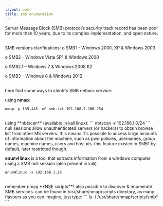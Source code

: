 ```yaml
---
layout: post
title: smb enumeration
---
```

Server Message Block (SMB) protocol’s security track record has been poor for more than 10 years, due to its complex implementation, and open nature.

<br>
SMB versions clarifications:
o SMB1 – Windows 2000, XP & Windows 2003


o SMB2 – Windows Vista SP1 & Windows 2008


o SMB2.1 – Windows 7 & Windows 2008  R2


o SMB3 – Windows 8 & Windows 2012



<br>
here find some ways to identify SMB netbios service:
 
using **nmap**:
```
nmap -p 139,445	-oG smb.txt 192.168.1.100‐254
```
<br>
using **nbtscan** (available in kali linux):
```
nbtscan	-r 192.168.1.0/24
```
<br>
null sessions allow unauthenticated servers (or hackers) to obtain browse list from other MS servers. this means it's possible to access large amounts of information about the machine, such as pwd policies, usernames, group names, machine names, users and host ids. this feature existed in SMB1 by default, later restricted though.
 
**enum4linux** is a tool that extracts information from a windows computer using a SMB null session (also present in kali)
```
enum4linux -a 192.168.1.26
```
<br>
remember nmap **NSE scripts**? also possible to discover & enumerate SMB services. can be found in /usr/share/nmap/scripts directory, as many flavours as you can imagine, just type:
```
ls -l /usr/share/nmap/scripts/smb*
```
